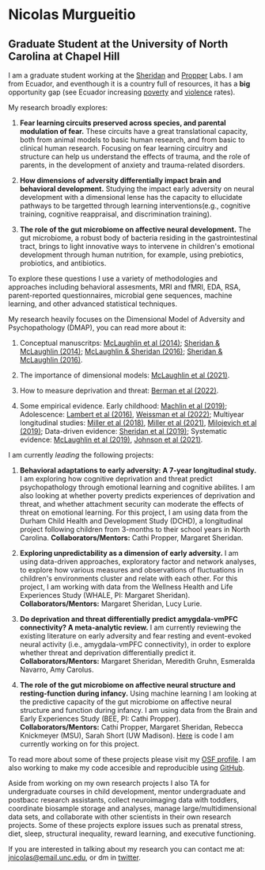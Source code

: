 #  **Nicolas Murgueitio**

##  **Graduate Student at the University of North Carolina at Chapel Hill**

I am a graduate student working at the [Sheridan](https://circlelab.unc.edu/) and [Propper](https://beelab.web.unc.edu/) Labs. I am from Ecuador, and eventhough it is a country full of resources, it has a **big** opportunity gap (see Ecuador increasing [poverty](https://www.macrotrends.net/countries/ECU/ecuador/poverty-rate) and [violence](https://www.macrotrends.net/countries/ECU/ecuador/murder-homicide-rate) rates). 

My research broadly explores: 

1) **Fear learning circuits preserved across species, and parental modulation of fear.** These circuits have a great translational capacity, both from animal models to basic human research, and from basic to clinical human research. Focusing on fear learning circuitry and structure can help us understand the effects of trauma, and the role of parents, in the development of anxiety and trauma-related disorders. 

2) **How dimensions of adversity differentially impact brain and behavioral development.** Studying the impact early adversity on neural development with a dimensional lense has the capacity to ellucidate pathways to be targetted through learning interventions(e.g., cognitive training, cognitive reappraisal, and discrimination training).  

3) **The role of the gut microbiome on affective neural development.** The gut microbiome, a robust body of bacteria residing in the gastrointestinal tract, brings to light innovative ways to intervene in children's emotional development through human nutrition, for example, using prebiotics, probiotics, and antibiotics.  

To explore these questions I use a variety of methodologies and approaches including behavioral assesments, MRI and fMRI, EDA, RSA, parent-reported questionnaires, microbial gene sequences, machine learning, and other advanced statistical techniques. 

My research heavily focuses on the Dimensional Model of Adversity and Psychopathology (DMAP), you can read more about it:

1. Conceptual manuscritps: [McLaughlin et al (2014)](https://www.sciencedirect.com/science/article/pii/S0149763414002620); [Sheridan & McLaughlin (2014)](https://www.sciencedirect.com/science/article/pii/S1364661314002022); [McLaughlin & Sheridan (2016)](https://journals.sagepub.com/doi/pdf/10.1177/0963721416655883); [Sheridan & McLaughlin (2016)](https://www.sciencedirect.com/science/article/pii/S2352154616301140).

2. The importance of dimensional models: [McLaughlin et al (2021)](https://journals.sagepub.com/doi/pdf/10.1177/1745691621992346).

3. How to measure deprivation and threat: [Berman et al (2022)](https://www.cambridge.org/core/journals/development-and-psychopathology/article/measuring-early-life-adversity-a-dimensional-approach/C7C005748EFA5E6C1DF1503E1D2A51B0).

4. Some empirical evidence. Early childhood: [Machlin et al (2019)](https://www.frontiersin.org/articles/10.3389/fnbeh.2019.00080/full?&utm_source=Email_to_authors_&utm_medium=Email&utm_content=T1_11.5e1_author&utm_campaign=Email_publication&field=&journalName=Frontiers_in_Behavioral_Neuroscience&id=452919); Adolescence: [Lambert et al (2016)](https://www.cambridge.org/core/journals/development-and-psychopathology/article/differential-associations-of-threat-and-deprivation-with-emotion-regulation-and-cognitive-control-in-adolescence/C0E35C875B5A4279315399EB25DF3690), [Weissman et al (2022)](https://direct.mit.edu/jocn/article/34/10/1892/109319/Exposure-to-Violence-as-an-Environmental-Pathway); Multiyear longitudinal studies: [Miller et al (2018)](https://psycnet.apa.org/record/2018-09964-003), [Miller et al (2021)](https://acamh.onlinelibrary.wiley.com/doi/full/10.1111/jcpp.13260), [Milojevich et al (2019)](https://www.cambridge.org/core/journals/development-and-psychopathology/article/deprivation-and-threat-emotion-dysregulation-and-psychopathology-concurrent-and-longitudinal-associations/14EBF25BB907C3AE08EC6F4395E9948B); Data-driven evidence: [Sheridan et al (2019)](https://onlinelibrary.wiley.com/doi/full/10.1111/desc.12934); Systematic evidence: [McLaughlin et al (2019)](https://www.annualreviews.org/doi/abs/10.1146/annurev-devpsych-121318-084950), [Johnson et al (2021)](https://jamanetwork.com/journals/jamapediatrics/article-abstract/2782328). 
    
I am currently *leading* the following projects:

1. **Behavioral adaptations to early adversity: A 7-year longitudinal study.** I am exploring how cognitive deprivation and threat predict psychopathology through emotional learning and cognitive abilites. I am also looking at whether poverty predicts experiences of deprivation and threat, and whether attachment security can moderate the effects of threat on emotional learning. For this project, I am using data from the Durham Child Health and Development Study (DCHD), a longitudinal project following children from 3-months to their school years in North Carolina. **Collaborators/Mentors:** Cathi Propper, Margaret Sheridan.

2. **Exploring unpredictability as a dimension of early adversity.** I am using data-driven approaches, exploratory factor and network analyses, to explore how various measures and observations of fluctuations in children's environments cluster and relate with each other. For this project, I am working with data from the Wellness Health and Life Experiences Study (WHALE, PI: Margaret Sheridan). **Collaborators/Mentors:** Margaret Sheridan, Lucy Lurie.

3. **Do deprivation and threat differentially predict amygdala-vmPFC connectivity? A meta-analytic review.** I am currently reviewing the existing literature on early adversity and fear resting and event-evoked neural activity (i.e., amygdala-vmPFC connectivity), in order to explore whether threat and deprivation differentially predict it.  **Collaborators/Mentors:** Margaret Sheridan, Meredith Gruhn, Esmeralda Navarro, Amy Carolus.

4. **The role of the gut microbiome on affective neural structure and resting-function during infancy.** Using machine learning I am looking at the predictive capacity of the gut microbiome on affective neural structure and function during infancy. I am using data from the Brain and Early Experiences Study (BEE, PI: Cathi Propper). **Collaborators/Mentors:** Cathi Propper, Margaret Sheridan, Rebecca Knickmeyer (MSU), Sarah Short (UW Madison). [Here](https://github.com/nicolasmurgueitio/RandomForestBrainMicrobiome) is code I am currently working on for this project. 

To read more about some of these projects please visit my [OSF profile](https://osf.io/profile/?view_only=02023f70035a49e6b56eb969a50ae3ea). I am also working to make my code accesible and reproducible using [GitHub](https://github.com/nicolasmurgueitio). 

Aside from working on my own research projects I also TA for undergraduate courses in child development, mentor undergraduate and postbacc research assistants, collect neuroimaging data with toddlers, coordinate biosample storage and analyses, manage large/multidimensional data sets, and collaborate with other scientists in their own research projects. Some of these projects explore issues such as prenatal stress, diet, sleep, structural inequality, reward learning, and executive functioning.  

If you are interested in talking about my research you can contact me at: [jnicolas@email.unc.edu](mailto:jnicolas@email.unc.edu), or dm in [twitter](https://twitter.com/jnmurgueitio). 
